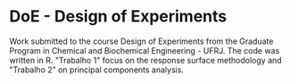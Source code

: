 # DoE - Design of Experiments
Work submitted to the course Design of Experiments from the Graduate Program in Chemical and Biochemical Engineering - UFRJ. 
The code was written in R.
"Trabalho 1" focus on the response surface methodology and "Trabalho 2" on principal components analysis. 
